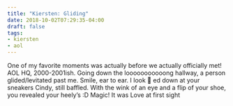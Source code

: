 ```yaml
---
title: "Kiersten: Gliding"
date: 2018-10-02T07:29:35-04:00
draft: false
tags:
- kiersten
- aol
---
```


One of my favorite moments was actually before we actually officially met! AOL HQ, 2000-2001ish. Going down the looooooooooong hallway, a person glided/levitated past me. Smile, ear to ear. I look :eyes: ed down at your sneakers Cindy, still baffled. With the wink of an eye and a flip of your shoe, you revealed your heely’s :D  Magic! It was Love at first sight
